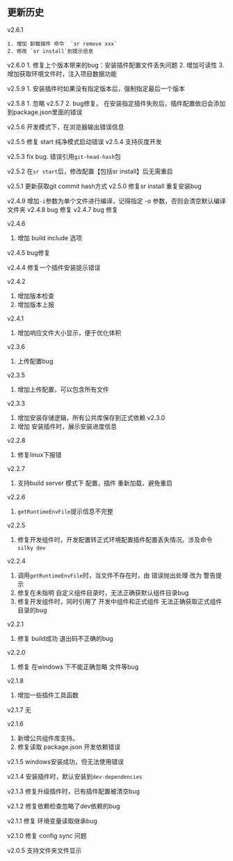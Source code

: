 ## 更新历史
v2.6.1

    1. 增加 卸载插件 命令  `sr remove xxx`
    2. 修改 `sr install`到提示信息

v2.6.0
    1. 修复上个版本带来的bug：安装插件配置文件丢失问题
    2. 增加可读性
    3. 增加获取环境文件时，注入项目数据功能

v2.5.9
    1. 安装插件时如果没有指定版本后，强制指定最后一个版本

v2.5.8
    1. 忽略 v2.5.7
    2. bug修复。 在安装指定插件失败后，插件配置依旧会添加到package.json里面的错误

v2.5.6
   开发模式下，在浏览器输出错误信息

v2.5.5
   修复 start 纯净模式启动错误
v2.5.4
  支持灰度开发
  
v2.5.3 
  fix bug. 错误引用`git-head-hash`包
  
v2.5.2
  在`sr start`后，修改配置【包括sr install】后无需重启

v2.5.1
    更新获取git commit  hash方式
v2.5.0
    修复sr install 重复安装bug 

v2.4.9
  增加`-i`参数为单个文件进行编译，记得指定 -o 参数，否则会清空默认编译文件夹
v2.4.8
  bug 修复
v2.4.7
  bug 修复

v2.4.6
  1. 增加 build include 选项

v2.4.5
  bug修复

v2.4.4
  修复一个插件安装提示错误

v2.4.2
  1. 增加版本检查
  2. 增加版本上报

v2.4.1
  1. 增加响应文件大小显示，便于优化体积

v2.3.6
  1. 上传配置bug

v2.3.5
  1. 增加上传配置，可以包含所有文件

v2.3.3
  1. 增加安装存储逻辑，所有公共库保存到正式依赖
v2.3.0
  1. 增加 安装插件时，展示安装进度信息

v2.2.8
  1. 修复linux下报错

v2.2.7
  1. 支持build server 模式下 配置，插件 重新加载，避免重启

v2.2.6
  1. `getRuntimeEnvFile`提示信息不完整

v2.2.5
  1. 修复开发组件时，开发配置转正式环境配置插件配置丢失情况。涉及命令`silky dev`

v2.2.4
  1. 调用`getRuntimeEnvFile`时，当文件不存在时，由 错误抛出处理 改为 警告提示
  2. 修复在未指明 自定义组件目录时，无法正确获默认组件目录bug
  3. 修复开发组件时，同时引用了 开发中组件和正式组件 无法正确获取正式组件目录的bug

v2.2.1
  1. 修复 build成功 退出码不正确的bug

v2.2.0 
  1. 修复 在windows 下不能正确忽略 文件等bug

v2.1.8
  1. 增加一些插件工具函数

v2.1.7
  无

v2.1.6
  1. 新增公共组件库支持。
  2. 修复读取 package.json 开发依赖错误

v2.1.5
  windows安装成功，但无法使用错误

v2.1.4
  安装插件时，默认安装到`dev-dependencies`

v2.1.3
  修复升级插件时，已有插件配置被清空bug

v2.1.2
  修复依赖检查忽略了dev依赖的bug

v2.1.1
  修复 环境变量读取继承bug

v2.1.0
  修复 config sync 问题

v2.0.5 支持文件夹文件显示